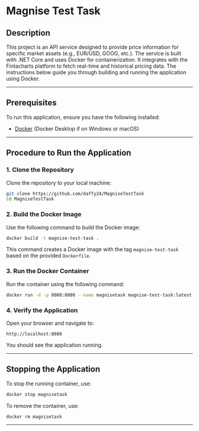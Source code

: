 # Magnise Test Task

## Description

This project is an API service designed to provide price information for specific market assets (e.g., EUR/USD, GOOG, etc.). The service is built with .NET Core and uses Docker for containerization. It integrates with the Fintacharts platform to fetch real-time and historical pricing data. The instructions below guide you through building and running the application using Docker.

---

## Prerequisites

To run this application, ensure you have the following installed:

* [Docker](https://www.docker.com/) (Docker Desktop if on Windows or macOS)

---

## Procedure to Run the Application

### 1. Clone the Repository

Clone the repository to your local machine:

```bash
git clone https://github.com/daffy24/MagniseTestTask
cd MagniseTestTask
```

### 2. Build the Docker Image

Use the following command to build the Docker image:

```bash
docker build -t magnise-test-task .
```

This command creates a Docker image with the tag `magnise-test-task` based on the provided `Dockerfile`.

### 3. Run the Docker Container

Run the container using the following command:

```bash
docker run -d -p 8080:8080 --name magnisetask magnise-test-task:latest
```

### 4. Verify the Application

Open your browser and navigate to:

```
http://localhost:8080
```

You should see the application running.

---

## Stopping the Application

To stop the running container, use:

```bash
docker stop magnisetask
```

To remove the container, use:

```bash
docker rm magnisetask
```

---

